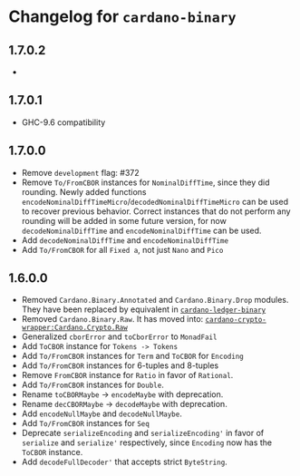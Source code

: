 # Changelog for `cardano-binary`

## 1.7.0.2

*

## 1.7.0.1

* GHC-9.6 compatibility

## 1.7.0.0

* Remove `development` flag: #372
* Remove `To/FromCBOR` instances for `NominalDiffTime`, since they did rounding.  Newly
  added functions `encodeNominalDiffTimeMicro`/`decodedNominalDiffTimeMicro` can be used
  to recover previous behavior. Correct instances that do not perform any rounding will
  be added in some future version, for now `decodeNominalDiffTime` and
  `encodeNominalDiffTime` can be used.
* Add `decodeNominalDiffTime` and `encodeNominalDiffTime`
* Add `To/FromCBOR` for all `Fixed a`, not just `Nano` and `Pico`

## 1.6.0.0

* Removed `Cardano.Binary.Annotated` and `Cardano.Binary.Drop` modules. They have been
  replaced by equivalent in
  [`cardano-ledger-binary`](https://github.com/input-output-hk/cardano-ledger/blob/master/libs/cardano-ledger-binary)
* Removed `Cardano.Binary.Raw`. It has moved into:
  [`cardano-crypto-wrapper:Cardano.Crypto.Raw`](https://github.com/input-output-hk/cardano-ledger/blob/master/eras/byron/crypto/src/Cardano/Crypto/Raw.hs)
* Generalized `cborError` and `toCborError` to `MonadFail`
* Add `ToCBOR` instance for `Tokens -> Tokens`
* Add `To/FromCBOR` instances for `Term` and `ToCBOR` for `Encoding`
* Add `To/FromCBOR` instances for 6-tuples and 8-tuples
* Remove `FromCBOR` instance for `Ratio` in favor of `Rational`.
* Add `To/FromCBOR` instances for `Double`.
* Rename `toCBORMaybe` -> `encodeMaybe` with deprecation.
* Rename `decCBORMaybe` -> `decodeMaybe` with deprecation.
* Add `encodeNullMaybe` and `decodeNullMaybe`.
* Add `To/FromCBOR` instances for `Seq`
* Deprecate `serializeEncoding` and `serializeEncoding'` in favor of `serialize` and
  `serialize'` respectively, since `Encoding` now has the `ToCBOR` instance.
* Add `decodeFullDecoder'` that accepts strict `ByteString`.
